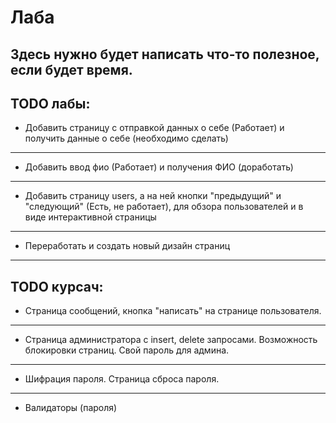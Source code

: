 # Лаба

Здесь нужно будет написать что-то полезное, если будет время. 
---
TODO лабы:
---
- Добавить страницу с отправкой данных о себе (Работает) и получить данные о себе (необходимо сделать)
---
- Добавить ввод фио (Работает) и получения ФИО (доработать)
---
- Добавить страницу users, а на ней кнопки "предыдущий" и "следующий" (Есть, не работает), для обзора пользователей и в виде интерактивной страницы
---
- Переработать и создать новый дизайн страниц
---
TODO курсач:
---
- Страница сообщений, кнопка "написать" на странице пользователя.
---
- Страница администратора с insert, delete запросами. Возможность блокировки страниц. Свой пароль для админа.
---
- Шифрация пароля. Страница сброса пароля.
---
- Валидаторы (пароля)